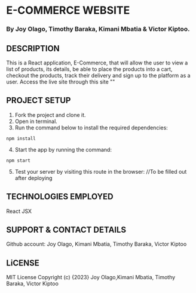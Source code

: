 
# E-COMMERCE WEBSITE
### By Joy Olago, Timothy Baraka, Kimani Mbatia & Victor Kiptoo.

## DESCRIPTION
This is a React application, E-Commerce, that will allow the user to view a list of products, its details, be able to place the products into a cart, checkout the products, track their delivery and sign up to the platform as a user. Access the live site through this site ""
## PROJECT SETUP
 1. Fork the project and clone it.
 2. Open in terminal.
 3. Run the command below to install the required dependencies:

 ```
npm install
```
 4. Start the app by running the command:
 
 ```
npm start
```
 5. Test your server by visiting this route in the browser:
 //To be filled out after deploying
 

## TECHNOLOGIES EMPLOYED
React
JSX

## SUPPORT & CONTACT DETAILS
Github account: Joy Olago, Kimani Mbatia, Timothy Baraka, Victor Kiptoo

## LiCENSE
MIT License Copyright (c) {2023} Joy Olago,Kimani Mbatia, Timothy Baraka, Victor Kiptoo